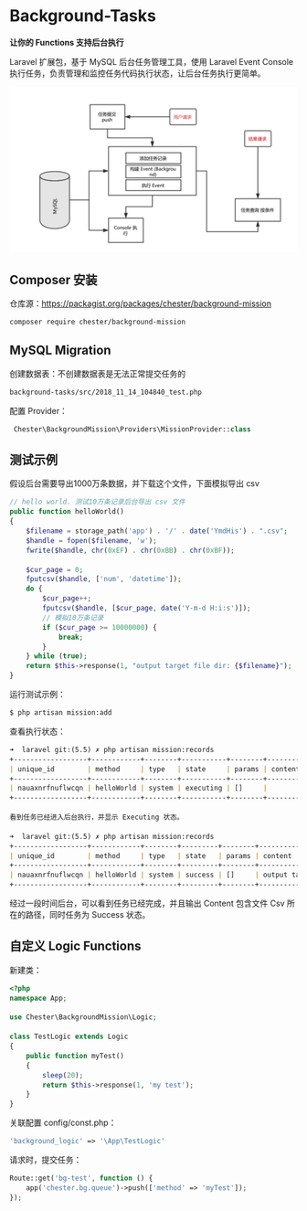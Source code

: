 # Background-Tasks

**让你的 Functions 支持后台执行**

Laravel 扩展包，基于 MySQL 后台任务管理工具，使用 Laravel Event Console 执行任务，负责管理和监控任务代码执行状态，让后台任务执行更简单。

![demo](demo1.png)

## Composer 安装

仓库源：https://packagist.org/packages/chester/background-mission

```bash
composer require chester/background-mission
```

## MySQL Migration

创建数据表：不创建数据表是无法正常提交任务的

```bash
background-tasks/src/2018_11_14_104840_test.php
```

配置 Provider：

```php
 Chester\BackgroundMission\Providers\MissionProvider::class
```

## 测试示例

假设后台需要导出1000万条数据，并下载这个文件，下面模拟导出 csv

```php
// hello world. 测试10万条记录后台导出 csv 文件
public function helloWorld()
{
    $filename = storage_path('app') . '/' . date('YmdHis') . ".csv";
    $handle = fopen($filename, 'w');
    fwrite($handle, chr(0xEF) . chr(0xBB) . chr(0xBF));

    $cur_page = 0;
    fputcsv($handle, ['num', 'datetime']);
    do {
        $cur_page++;
        fputcsv($handle, [$cur_page, date('Y-m-d H:i:s')]);
        // 模拟10万条记录
        if ($cur_page >= 10000000) {
            break;
        }
    } while (true);
    return $this->response(1, "output target file dir: {$filename}");
}
```

运行测试示例：

```markdown
$ php artisan mission:add
```

查看执行状态：

```markdown
➜  laravel git:(5.5) ✗ php artisan mission:records
+------------------+------------+--------+-----------+--------+--------------------+
| unique_id        | method     | type   | state     | params | content            |
+------------------+------------+--------+-----------+--------+--------------------+
| nauaxnrfnuflwcqn | helloWorld | system | executing | []     |                    |
+------------------+------------+--------+-----------+--------+--------------------+

看到任务已经进入后台执行，并显示 Executing 状态。

➜  laravel git:(5.5) ✗ php artisan mission:records
+------------------+------------+--------+---------+--------+---------------------------------------------------------------------+
| unique_id        | method     | type   | state   | params | content                                                             | 
+------------------+------------+--------+---------+--------+---------------------------------------------------------------------+
| nauaxnrfnuflwcqn | helloWorld | system | success | []     | output target file dir: /www/laravel/storage/app/20181117151438.csv |
+------------------+------------+--------+---------+--------+---------------------------------------------------------------------+
```
经过一段时间后台，可以看到任务已经完成，并且输出 Content 包含文件 Csv 所在的路径，同时任务为 Success 状态。

## 自定义 Logic Functions

新建类：

```php
<?php
namespace App;

use Chester\BackgroundMission\Logic;

class TestLogic extends Logic
{
    public function myTest()
    {
        sleep(20);
        return $this->response(1, 'my test');
    }
}
```

关联配置 config/const.php：

```php
'background_logic' => '\App\TestLogic'
```

请求时，提交任务：

```php
Route::get('bg-test', function () {
    app('chester.bg.queue')->push(['method' => 'myTest']);
});
```